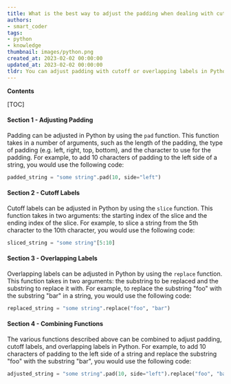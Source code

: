 ```yaml
---
title: What is the best way to adjust the padding when dealing with cutoff or overlapping labels?
authors:
- smart_coder
tags:
- python
- knowledge
thumbnail: images/python.png
created_at: 2023-02-02 00:00:00
updated_at: 2023-02-02 00:00:00
tldr: You can adjust padding with cutoff or overlapping labels in Python by setting the labelpad parameter of the axes object.
---
```


**Contents**

[TOC]

#### Section 1 - Adjusting Padding

Padding can be adjusted in Python by using the `pad` function. This function takes in a number of arguments, such as the length of the padding, the type of padding (e.g. left, right, top, bottom), and the character to use for the padding. For example, to add 10 characters of padding to the left side of a string, you would use the following code: 

```python
padded_string = "some string".pad(10, side="left")
```

#### Section 2 - Cutoff Labels

Cutoff labels can be adjusted in Python by using the `slice` function. This function takes in two arguments: the starting index of the slice and the ending index of the slice. For example, to slice a string from the 5th character to the 10th character, you would use the following code: 

```python
sliced_string = "some string"[5:10]
```

#### Section 3 - Overlapping Labels

Overlapping labels can be adjusted in Python by using the `replace` function. This function takes in two arguments: the substring to be replaced and the substring to replace it with. For example, to replace the substring "foo" with the substring "bar" in a string, you would use the following code: 

```python
replaced_string = "some string".replace("foo", "bar")
```

#### Section 4 - Combining Functions

The various functions described above can be combined to adjust padding, cutoff labels, and overlapping labels in Python. For example, to add 10 characters of padding to the left side of a string and replace the substring "foo" with the substring "bar", you would use the following code: 

```python
adjusted_string = "some string".pad(10, side="left").replace("foo", "bar")
```
